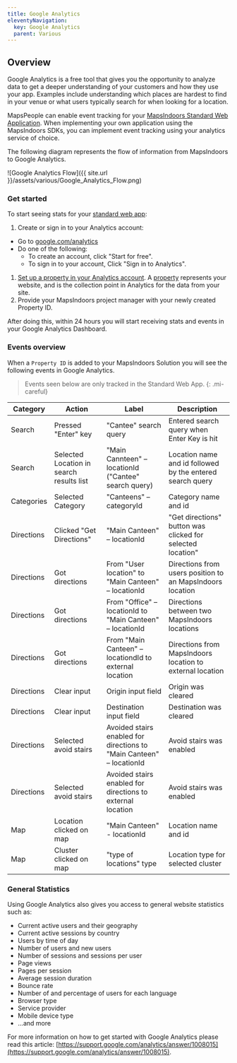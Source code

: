 ```yaml
---
title: Google Analytics
eleventyNavigation:
  key: Google Analytics
  parent: Various
---
```


## Overview

Google Analytics is a free tool that gives you the opportunity to analyze data to get a deeper understanding of your customers and how they use your app. Examples include understanding which places are hardest to find in your venue or what users typically search for when looking for a location.

MapsPeople can enable event tracking for your [MapsIndoors Standard Web Application](http://clients.mapsindoors.com/demo). When implementing your own application using the MapsIndoors SDKs, you can implement event tracking using your analytics service of choice.

The following diagram represents the flow of information from MapsIndoors to Google Analytics.

![Google Analytics Flow]({{ site.url }}/assets/various/Google_Analytics_Flow.png)

### Get started

To start seeing stats for your [standard web app](http://clients.mapsindoors.com/):

1. Create or sign in to your Analytics account:

* Go to [google.com/analytics](https://marketingplatform.google.com/about/analytics/)
* Do one of the following:
  * To create an account, click "Start for free".
  * To sign in to your account, Click "Sign in to Analytics".

1. [Set up a property in your Analytics account](https://support.google.com/analytics/answer/1042508). A [property](https://support.google.com/analytics/answer/2649554?hl=en&ref_topic=1009620) represents your website, and is the collection point in Analytics for the data from your site.
1. Provide your MapsIndoors project manager with your newly created Property ID.

After doing this, within 24 hours you will start receiving stats and events in your Google Analytics Dashboard.

### Events overview

When a `Property ID` is added to your MapsIndoors Solution you will see the following events in Google Analytics.

> Events seen below are only tracked in the Standard Web App.
{: .mi-careful}

| Category   | Action                                   | Label                                                                | Description                                                |
| ---------- | ---------------------------------------- | -------------------------------------------------------------------- | ---------------------------------------------------------- |
| Search     | Pressed "Enter" key                      | "Cantee" search query                                                | Entered search query when Enter Key is hit                 |
| Search     | Selected Location in search results list | "Main Cannteen" – locationId ("Cantee" search query)                 | Location name and id followed by the entered search query  |
| Categories | Selected Category                        | "Canteens" – categoryId                                              | Category name and id                                       |
| Directions | Clicked "Get Directions"                 | "Main Canteen" – locationId                                          | "Get directions" button was clicked for selected location" |
| Directions | Got directions                           | From "User location" to "Main Canteen" – locationId                  | Directions from users position to an MapsIndoors location  |
| Directions | Got directions                           | From "Office" – locationId to "Main Canteen" – locationId            | Directions between two MapsIndoors locations               |
| Directions | Got directions                           | From "Main Canteen" – locationdId to external location               | Directions from MapsIndoors location to external location  |
| Directions | Clear input                              | Origin input field                                                   | Origin was cleared                                         |
| Directions | Clear input                              | Destination input field                                              | Destination was cleared                                    |
| Directions | Selected avoid stairs                    | Avoided stairs enabled for directions to "Main Canteen" – locationId | Avoid stairs was enabled                                   |
| Directions | Selected avoid stairs                    | Avoided stairs enabled for directions to external location           | Avoid stairs was enabled                                   |
| Map        | Location clicked on map                  | "Main Canteen" - locationId                                          | Location name and id                                       |
| Map        | Cluster clicked on map                   | "type of locations" type                                             | Location type for selected cluster                         |

### General Statistics

Using Google Analytics also gives you access to general website statistics such as:

* Current active users and their geography
* Current active sessions by country
* Users by time of day
* Number of users and new users
* Number of sessions and sessions per user
* Page views
* Pages per session
* Average session duration
* Bounce rate
* Number of and percentage of users for each language
* Browser type
* Service provider
* Mobile device type
* ...and more

For more information on how to get started with Google Analytics please read this article: [https://support.google.com/analytics/answer/1008015](https://support.google.com/analytics/answer/1008015).
